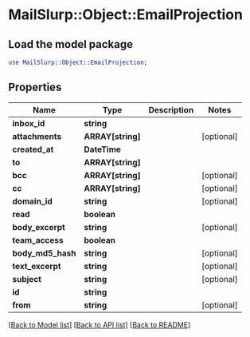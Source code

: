# MailSlurp::Object::EmailProjection

## Load the model package
```perl
use MailSlurp::Object::EmailProjection;
```

## Properties
Name | Type | Description | Notes
------------ | ------------- | ------------- | -------------
**inbox_id** | **string** |  | 
**attachments** | **ARRAY[string]** |  | [optional] 
**created_at** | **DateTime** |  | 
**to** | **ARRAY[string]** |  | 
**bcc** | **ARRAY[string]** |  | [optional] 
**cc** | **ARRAY[string]** |  | [optional] 
**domain_id** | **string** |  | [optional] 
**read** | **boolean** |  | 
**body_excerpt** | **string** |  | [optional] 
**team_access** | **boolean** |  | 
**body_md5_hash** | **string** |  | [optional] 
**text_excerpt** | **string** |  | [optional] 
**subject** | **string** |  | [optional] 
**id** | **string** |  | 
**from** | **string** |  | [optional] 

[[Back to Model list]](../README#documentation-for-models) [[Back to API list]](../README#documentation-for-api-endpoints) [[Back to README]](../README)


